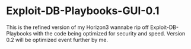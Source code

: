 # Exploit-DB-Playbooks-GUI-0.1
This is the refined version of my Horizon3 wannabe rip off Exploit-DB-Playbooks with the code being optimized for security and speed.
Version 0.2 will be optimized event further by me.
